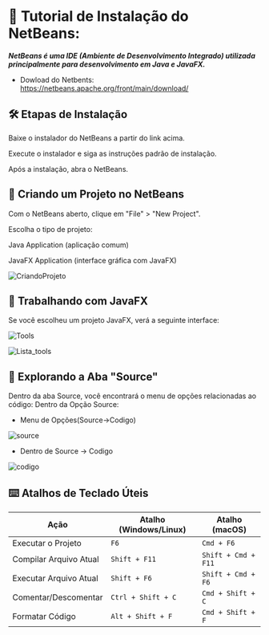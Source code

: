 # 📘 Tutorial de Instalação do NetBeans:

***NetBeans é uma IDE (Ambiente de Desenvolvimento Integrado) utilizada principalmente para desenvolvimento em Java e JavaFX.***

- Dowload do Netbents: https://netbeans.apache.org/front/main/download/


## 🛠️ Etapas de Instalação

Baixe o instalador do NetBeans a partir do link acima.

Execute o instalador e siga as instruções padrão de instalação.

Após a instalação, abra o NetBeans.

## 🚀 Criando um Projeto no NetBeans

Com o NetBeans aberto, clique em "File" > "New Project".

Escolha o tipo de projeto:

Java Application (aplicação comum)

JavaFX Application (interface gráfica com JavaFX)

![CriandoProjeto](https://github.com/SidneiAJr/Documentacao_Linguagens/blob/main/prints/8.png)

## 🎨 Trabalhando com JavaFX

Se você escolheu um projeto JavaFX, verá a seguinte interface:

![Tools](https://github.com/SidneiAJr/Documentacao_Linguagens/blob/main/prints/9.png)

![Lista_tools](https://github.com/SidneiAJr/Documentacao_Linguagens/blob/main/prints/10.PNG)

## 🧩 Explorando a Aba "Source"

Dentro da aba Source, você encontrará o menu de opções relacionadas ao código:
Dentro da Opção Source:

- Menu de Opções(Source->Codigo)

![source](https://github.com/SidneiAJr/Documentacao_Linguagens/blob/main/prints/11.PNG)

- Dentro de Source -> Codigo

![codigo](https://github.com/SidneiAJr/Documentacao_Linguagens/blob/main/prints/12.PNG)


## ⌨️ Atalhos de Teclado Úteis

| Ação                     | Atalho (Windows/Linux) | Atalho (macOS)      |
|--------------------------|------------------------|----------------------|
| Executar o Projeto       | `F6`                   | `Cmd + F6`           |
| Compilar Arquivo Atual   | `Shift + F11`          | `Shift + Cmd + F11`  |
| Executar Arquivo Atual   | `Shift + F6`           | `Shift + Cmd + F6`   |
| Comentar/Descomentar     | `Ctrl + Shift + C`     | `Cmd + Shift + C`    |
| Formatar Código          | `Alt + Shift + F`      | `Cmd + Shift + F`    |

